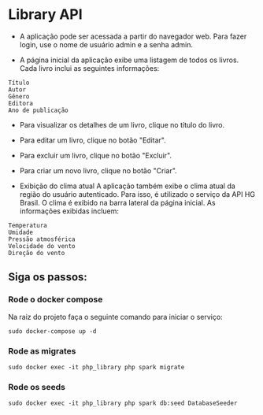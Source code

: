 # Library API
- A aplicação pode ser acessada a partir do navegador web. Para fazer login, use o nome de usuário admin e a senha admin.

- A página inicial da aplicação exibe uma listagem de todos os livros. Cada livro inclui as seguintes informações:

```
Título
Autor
Gênero
Editora
Ano de publicação
```

- Para visualizar os detalhes de um livro, clique no título do livro.
- Para editar um livro, clique no botão "Editar".
- Para excluir um livro, clique no botão "Excluir".
- Para criar um novo livro, clique no botão "Criar".

- Exibição do clima atual
A aplicação também exibe o clima atual da região do usuário autenticado. Para isso, é utilizado o serviço da API HG Brasil. O clima é exibido na barra lateral da página inicial. As informações exibidas incluem:

```
Temperatura
Umidade
Pressão atmosférica
Velocidade do vento
Direção do vento
```

## Siga os passos:

### Rode o docker compose
Na raiz do projeto faça o seguinte comando para iniciar o serviço:

```
sudo docker-compose up -d
```

### Rode as migrates
```
sudo docker exec -it php_library php spark migrate
```

### Rode os seeds
```
sudo docker exec -it php_library php spark db:seed DatabaseSeeder
```